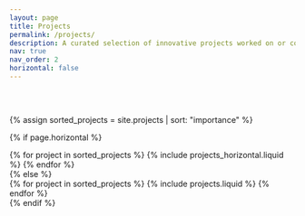 ```yaml
---
layout: page
title: Projects
permalink: /projects/
description: A curated selection of innovative projects worked on or contributed to over the years
nav: true
nav_order: 2
horizontal: false
---
```


<!-- Custom CSS for additional spacing -->
<style>
  .projects {
    margin-top: 60px; /* Adjust the value to increase or decrease the spacing */
  }
</style>

<!-- pages/projects.md -->
<div class="projects">
  <!-- Display projects without categories -->
  {% assign sorted_projects = site.projects | sort: "importance" %}

  <!-- Generate cards for each project -->
  {% if page.horizontal %}
    <div class="container">
      <div class="row row-cols-1 row-cols-md-2">
      {% for project in sorted_projects %}
        {% include projects_horizontal.liquid %}
      {% endfor %}
      </div>
    </div>
  {% else %}
    <div class="row row-cols-1 row-cols-md-3">
      {% for project in sorted_projects %}
        {% include projects.liquid %}
      {% endfor %}
    </div>
  {% endif %}
</div>

